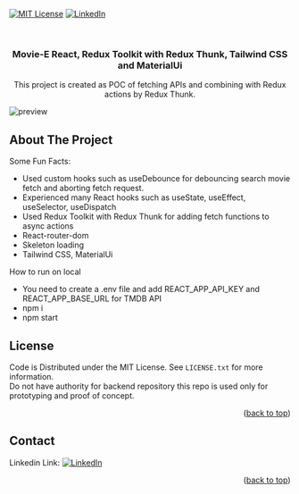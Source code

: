 <div id="top"></div>


[![MIT License][license-shield]][license-url]
[![LinkedIn][linkedin-shield]][linkedin-url]



<!-- PROJECT LOGO -->
<br />
<div align="center">
  
  <h3 align="center">Movie-E React, Redux Toolkit with Redux Thunk, Tailwind CSS and MaterialUi</h3>

  <p align="center">
    This project is created as POC of fetching APIs and combining with Redux actions by Redux Thunk.
  </p>
  <div align="center">
  <div style="display: flex;">
    <img style="max-width:400px; height:auto;" src="https://github.com/alperenjs/movie-app/blob/master/prev.gif" style="max-width: 300px" alt="preview">
  </div>
</div>
</div>

<!-- ABOUT THE PROJECT -->
## About The Project

Some Fun Facts:
* Used custom hooks such as useDebounce for debouncing search movie fetch and aborting fetch request.
* Experienced many React hooks such as useState, useEffect, useSelector, useDispatch
* Used Redux Toolkit with Redux Thunk for adding fetch functions to async actions
* React-router-dom
* Skeleton loading
* Tailwind CSS, MaterialUi

<!-- ABOUT THE PROJECT -->
How to run on local
* You need to create a .env file and add REACT_APP_API_KEY and REACT_APP_BASE_URL for TMDB API
* npm i
* npm start

<!-- LICENSE -->
## License

Code is Distributed under the MIT License. See `LICENSE.txt` for more information. <br/>
Do not have authority for backend repository this repo is used only for prototyping and proof of concept.

<p align="right">(<a href="#top">back to top</a>)</p>

<!-- CONTACT -->
## Contact


 Linkedin Link: [![LinkedIn][linkedin-shield]][linkedin-url]

<p align="right">(<a href="#top">back to top</a>)</p>



<!-- MARKDOWN LINKS & IMAGES -->

[license-shield]: https://img.shields.io/github/license/othneildrew/Best-README-Template.svg?style=for-the-badge
[license-url]: https://github.com/othneildrew/Best-README-Template/blob/master/LICENSE.txt
[linkedin-shield]: https://img.shields.io/badge/-LinkedIn-black.svg?style=for-the-badge&logo=linkedin&colorB=555
[linkedin-url]: https://linkedin.com/in/alperenjs
[product-screenshot]: images/screenshot.png
